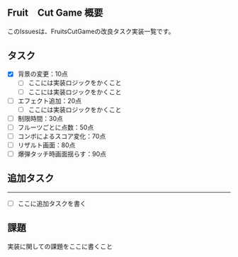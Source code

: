﻿#
## Fruit　Cut Game 概要
このIssuesは、FruitsCutGameの改良タスク実装一覧です。

## タスク
- [X] 背景の変更：10点
  - [ ] ここには実装ロジックをかくこと
  - [ ] ここには実装ロジックをかくこと
- [ ] エフェクト追加：20点
  - [ ] ここには実装ロジックをかくこと
- [ ] 制限時間：30点
- [ ] フルーツごとに点数：50点
- [ ] コンボによるスコア変化：70点
- [ ] リザルト画面：80点
- [ ] 爆弾タッチ時画面揺らす：90点
  
## 追加タスク
----
- [ ] ここに追加タスクを書く

## 課題
実装に関しての課題をここに書くこと
